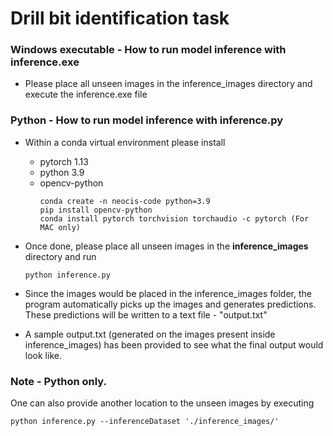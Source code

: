 # Drill bit identification task

### **Windows executable** - How to run model inference with inference.exe
- Please place all unseen images in the inference_images directory and execute the inference.exe file

### **Python** - How to run model inference with inference.py

- Within a conda virtual environment please install 
    - pytorch 1.13
    - python 3.9
    - opencv-python
        ```
        conda create -n neocis-code python=3.9
        pip install opencv-python
        conda install pytorch torchvision torchaudio -c pytorch (For MAC only)
        ```
- Once done, please place all unseen images in the **inference_images** directory and run

    ``` 
    python inference.py
    ```

- Since the images would be placed in the inference_images folder, the program automatically picks up the images and generates predictions. These predictions will be written to a text file - "output.txt"

- A sample output.txt (generated on the images present inside inference_images) has been provided to see what the final output would look like.


### Note - Python only.
One can also provide another location to the unseen images by executing

```
python inference.py --inferenceDataset './inference_images/'
```

 

